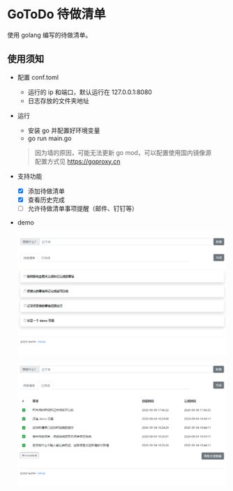 GoToDo 待做清单
=
使用 golang 编写的待做清单。

## 使用须知
* 配置 conf.toml

    * 运行的 ip 和端口，默认运行在 127.0.0.1:8080
    * 日志存放的文件夹地址

* 运行

    * 安装 go 并配置好环境变量
    * go run main.go
    > 因为墙的原因，可能无法更新 go mod，可以配置使用国内镜像源  
    > 配置方式见 https://goproxy.cn  

* 支持功能

    * [x] 添加待做清单
    * [x] 查看历史完成
    * [ ] 允许待做清单事项提醒（邮件、钉钉等）
    
* demo

    ![demo demo](static/images/add.png)
    
    ![demo demo](static/images/finished.png)
